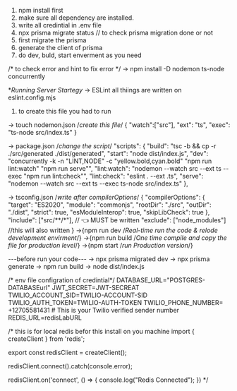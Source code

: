 1. npm install first
2. make sure all dependency are installed.
3.  write all credintial in .env file
4. npx prisma migrate status // to check prisma migration done or not
5. first migrate the prisma
6. generate the client of prisma
7. do dev, buld, start enverment as you need

/* to check error and hint to fix error */
-> npm install -D nodemon ts-node concurrently 


**Running Server Startegy*
-> ESLint all thiings are written on eslint.config.mjs
1. to create this file you had to run 

-> touch nodemon.json /*create this file*/
{
"watch":["src"],
"ext": "ts",
"exec": "ts-node src/index.ts"
}

-> package.json /*change the script*/
"scripts": {
    "build": "tsc -b && cp -r ./src/generated ./dist/generated",
    "start": "node dist/index.js",
    "dev": "concurrently -k -n \"LINT,NODE\" -c \"yellow.bold,cyan.bold\" \"npm run lint:watch\" \"npm run serve\"",
    "lint:watch": "nodemon --watch src --ext ts --exec \"npm run lint:check\"",
    "lint:check": "eslint . --ext .ts",
    "serve": "nodemon --watch src --ext ts --exec ts-node src/index.ts"
  },

-> tsconfig.json /*write after compilerOptions*/
{
  "compilerOptions": {
    "target": "ES2020",
    "module": "commonjs",
    "rootDir": "./src",
    "outDir": "./dist",
    "strict": true,
    "esModuleInterop": true,
    "skipLibCheck": true
  },
  "include": ["src/**/*"],    // 👈 MUST be written
  "exclude": ["node_modules"] //this will also written
}
->{npm run dev /*Real-time run the code & relode development envirment*/}
->{npm run build /*One time compile and copy the file for production level*/}
->{npm start /*run Production version*/}



 ---before run your code---
 -> npx prisma migrated dev
 -> npx prisma generate
 -> npm run build
 -> node dist/index.js



/* env file configration of credintial*/
DATABASE_URL="POSTGRES-DATABASEurl"
JWT_SECRET=JWT-SECREAT
TWILIO_ACCOUNT_SID=TWILIO-ACCOUNT-SID
TWILIO_AUTH_TOKEN=TWILIO-AUTH-TOKEN
TWILIO_PHONE_NUMBER= +12705581431  # This is your Twilio verified sender number
REDIS_URL=redisLabURL


/*
this is for local redis befor this install on you machine
import { createClient } from 'redis';

export const redisClient = createClient();

redisClient.connect().catch(console.error);

redisClient.on('connect', () => {
    console.log("Redis Connected");
    })
*/

